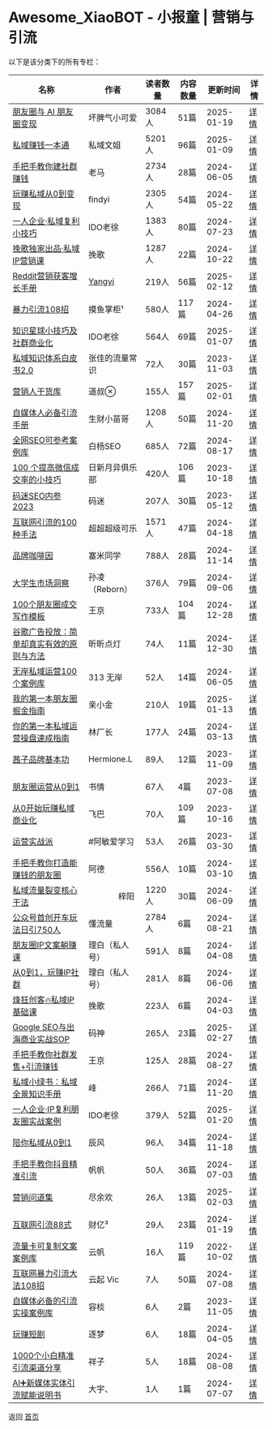 # Awesome_XiaoBOT - 小报童 | 营销与引流

以下是该分类下的所有专栏：

| 名称 | 作者 | 读者数量 | 内容数量 | 更新时间 | 详情 |
|------|------|----------|----------|----------|------|
| [朋友圈与 AI 朋友圈变现](https://xiaobot.net/p/ying520323?refer=0b133df9-27dc-423b-8101-639049001c13) | 坏脾气小可爱 | 3084人 | 51篇 |  2025-01-19 | [详情](../data/ying520323.md) |
| [私域赚钱一本通](https://xiaobot.net/p/kevin888?refer=0b133df9-27dc-423b-8101-639049001c13) | 私域文姐 | 5201人 | 96篇 |  2025-01-09 | [详情](../data/kevin888.md) |
| [手把手教你建社群赚钱](https://xiaobot.net/p/laoma?refer=0b133df9-27dc-423b-8101-639049001c13) | 老马 | 2734人 | 28篇 |  2024-06-05 | [详情](../data/laoma.md) |
| [玩赚私域从0到变现](https://xiaobot.net/p/1000009?refer=0b133df9-27dc-423b-8101-639049001c13) | findyi | 2305人 | 54篇 |  2024-05-22 | [详情](../data/1000009.md) |
| [一人企业·私域复利小技巧](https://xiaobot.net/p/weixin?refer=0b133df9-27dc-423b-8101-639049001c13) | IDO老徐 | 1383人 | 80篇 |  2024-07-23 | [详情](../data/weixin.md) |
| [挽歌独家出品·私域IP营销课](https://xiaobot.net/p/h15284641828?refer=0b133df9-27dc-423b-8101-639049001c13) | 挽歌 | 1287人 | 22篇 |  2024-10-22 | [详情](../data/h15284641828.md) |
| [Reddit营销获客增长手册](https://xiaobot.net/p/reddit?refer=0b133df9-27dc-423b-8101-639049001c13) | [Yangyi](https://x.com/Yangyixxxx) | 219人 | 56篇 |  2025-02-12 | [详情](../data/reddit.md) |
| [暴力引流108招](https://xiaobot.net/p/mysw001?refer=0b133df9-27dc-423b-8101-639049001c13) | 摸鱼掌柜¹ | 580人 | 117篇 |  2024-04-26 | [详情](../data/mysw001.md) |
| [知识星球小技巧及社群商业化](https://xiaobot.net/p/shequn?refer=0b133df9-27dc-423b-8101-639049001c13) | IDO老徐 | 564人 | 69篇 |  2025-01-07 | [详情](../data/shequn.md) |
| [私域知识体系白皮书2.0](https://xiaobot.net/p/siyuwiki?refer=0b133df9-27dc-423b-8101-639049001c13) | 张佳的流量常识 | 72人 | 30篇 |  2023-11-03 | [详情](../data/siyuwiki.md) |
| [营销人干货库](https://xiaobot.net/p/daoshu?refer=0b133df9-27dc-423b-8101-639049001c13) | 道叔 | 155人 | 157篇 |  2025-02-01 | [详情](../data/daoshu.md) |
| [自媒体人必备引流手册](https://xiaobot.net/p/MSk1888999?refer=0b133df9-27dc-423b-8101-639049001c13) | 生财小苗哥 | 1208人 | 50篇 |  2024-11-20 | [详情](../data/MSk1888999.md) |
| [全网SEO可参考案例库](https://xiaobot.net/p/baiyang?refer=0b133df9-27dc-423b-8101-639049001c13) | 白杨SEO | 685人 | 72篇 |  2024-08-17 | [详情](../data/baiyang.md) |
| [100 个提高微信成交率的小技巧](https://xiaobot.net/p/asdfghjkl?refer=0b133df9-27dc-423b-8101-639049001c13) | 日新月异俱乐部 | 420人 | 106篇 |  2023-10-18 | [详情](../data/asdfghjkl.md) |
| [码迷SEO内参2023](https://xiaobot.net/p/seofood?refer=0b133df9-27dc-423b-8101-639049001c13) | 码迷 | 207人 | 30篇 |  2023-05-12 | [详情](../data/seofood.md) |
| [互联网引流的100种手法](https://xiaobot.net/p/sjnm78?refer=0b133df9-27dc-423b-8101-639049001c13) | 超超超级可乐 | 1571人 | 47篇 |  2024-04-18 | [详情](../data/sjnm78.md) |
| [品牌咖啡因](https://xiaobot.net/p/Brandaffeine?refer=0b133df9-27dc-423b-8101-639049001c13) | 塞米同学 | 788人 | 28篇 |  2024-11-14 | [详情](../data/Brandaffeine.md) |
| [大学生市场洞察](https://xiaobot.net/p/xiaoyuan?refer=0b133df9-27dc-423b-8101-639049001c13) | 孙凌（Reborn） | 376人 | 79篇 |  2024-09-06 | [详情](../data/xiaoyuan.md) |
| [100个朋友圈成交写作模板](https://xiaobot.net/p/xinsheng2020072?refer=0b133df9-27dc-423b-8101-639049001c13) | 王京 | 733人 | 104篇 |  2024-12-28 | [详情](../data/xinsheng2020072.md) |
| [谷歌广告投放：简单却真实有效的原则与方法](https://xiaobot.net/p/google-ads?refer=0b133df9-27dc-423b-8101-639049001c13) | 昕昕点灯 | 74人 | 11篇 |  2024-12-30 | [详情](../data/google-ads.md) |
| [无岸私域运营100个案例库](https://xiaobot.net/p/wuan2023?refer=0b133df9-27dc-423b-8101-639049001c13) | 313 无岸 | 52人 | 14篇 |  2024-06-05 | [详情](../data/wuan2023.md) |
| [我的第一本朋友圈掘金指南](https://xiaobot.net/p/richmoments?refer=0b133df9-27dc-423b-8101-639049001c13) | 亲小金 | 210人 | 19篇 |  2025-01-13 | [详情](../data/richmoments.md) |
| [你的第一本私域运营操盘速成指南](https://xiaobot.net/p/beastmkt?refer=0b133df9-27dc-423b-8101-639049001c13) | 林厂长 | 177人 | 24篇 |  2024-03-13 | [详情](../data/beastmkt.md) |
| [茜子品牌基本功](https://xiaobot.net/p/LZXZ?refer=0b133df9-27dc-423b-8101-639049001c13) | Hermione.L | 89人 | 12篇 |  2023-11-09 | [详情](../data/LZXZ.md) |
| [朋友圈运营从0到1](https://xiaobot.net/p/renmaimoney?refer=0b133df9-27dc-423b-8101-639049001c13) | 书情 | 67人 | 4篇 |  2023-07-08 | [详情](../data/renmaimoney.md) |
| [从0开始玩赚私域商业化](https://xiaobot.net/p/eliwendy?refer=0b133df9-27dc-423b-8101-639049001c13) | 飞巴 | 70人 | 109篇 |  2023-10-16 | [详情](../data/eliwendy.md) |
| [运营实战派](https://xiaobot.net/p/minzi0607?refer=0b133df9-27dc-423b-8101-639049001c13) | #阿敏爱学习 | 53人 | 26篇 |  2023-03-30 | [详情](../data/minzi0607.md) |
| [手把手教你打造能赚钱的朋友圈](https://xiaobot.net/p/ade12345?refer=0b133df9-27dc-423b-8101-639049001c13) | 阿德 | 556人 | 10篇 |  2024-03-10 | [详情](../data/ade12345.md) |
| [私域流量裂变核心干法](https://xiaobot.net/p/wy88888888?refer=0b133df9-27dc-423b-8101-639049001c13) | ㅤㅤㅤㅤ梓阳 | 1220人 | 30篇 |  2024-06-09 | [详情](../data/wy88888888.md) |
| [公众号首创开车玩法日引750人](https://xiaobot.net/p/r666?refer=0b133df9-27dc-423b-8101-639049001c13) | 懂流量 | 2784人 | 6篇 |  2024-08-21 | [详情](../data/r666.md) |
| [朋友圈IP文案躺赚课](https://xiaobot.net/p/lbpyqwa?refer=0b133df9-27dc-423b-8101-639049001c13) | 理白（私人号） | 591人 | 8篇 |  2024-04-08 | [详情](../data/lbpyqwa.md) |
| [从0到1，玩赚IP社群](https://xiaobot.net/p/sqyyszy?refer=0b133df9-27dc-423b-8101-639049001c13) | 理白（私人号） | 281人 | 8篇 |  2024-06-06 | [详情](../data/sqyyszy.md) |
| [烽狂创客🔥私域IP基础课](https://xiaobot.net/p/bilei?refer=0b133df9-27dc-423b-8101-639049001c13) | 挽歌 | 223人 | 6篇 |  2024-04-03 | [详情](../data/bilei.md) |
| [Google SEO与出海商业实战SOP](https://xiaobot.net/p/googleseosop?refer=0b133df9-27dc-423b-8101-639049001c13) | 码神 | 265人 | 23篇 |  2025-02-27 | [详情](../data/googleseosop.md) |
| [手把手教你社群发售+引流赚钱](https://xiaobot.net/p/wj0722?refer=0b133df9-27dc-423b-8101-639049001c13) | 王京 | 125人 | 28篇 |  2024-08-27 | [详情](../data/wj0722.md) |
| [私域小绿书：私域全景知识手册](https://xiaobot.net/p/zhixiaoyunying?refer=0b133df9-27dc-423b-8101-639049001c13) | 峰 | 266人 | 71篇 |  2024-11-20 | [详情](../data/zhixiaoyunying.md) |
| [一人企业·IP复利朋友圈实战案例](https://xiaobot.net/p/pyq?refer=0b133df9-27dc-423b-8101-639049001c13) | IDO老徐 | 379人 | 52篇 |  2025-01-20 | [详情](../data/pyq.md) |
| [陪你私域从0到1](https://xiaobot.net/p/qingchen7762?refer=0b133df9-27dc-423b-8101-639049001c13) | 辰风 | 96人 | 34篇 |  2024-11-18 | [详情](../data/qingchen7762.md) |
| [手把手教你抖音精准引流](https://xiaobot.net/p/fanfandushu?refer=0b133df9-27dc-423b-8101-639049001c13) | 帆帆 | 50人 | 36篇 |  2024-07-03 | [详情](../data/fanfandushu.md) |
| [营销问道集](https://xiaobot.net/p/yingxiaobox?refer=0b133df9-27dc-423b-8101-639049001c13) | 尽余欢 | 26人 | 13篇 |  2025-02-03 | [详情](../data/yingxiaobox.md) |
| [互联网引流88式](https://xiaobot.net/p/280812?refer=0b133df9-27dc-423b-8101-639049001c13) | 财亿³ | 29人 | 23篇 |  2024-01-19 | [详情](../data/280812.md) |
| [流量卡可复制文案案例库](https://xiaobot.net/p/lf756490177?refer=0b133df9-27dc-423b-8101-639049001c13) | 云帆 | 16人 | 119篇 |  2022-10-02 | [详情](../data/lf756490177.md) |
| [互联网暴力引流大法108招](https://xiaobot.net/p/yunqi888?refer=0b133df9-27dc-423b-8101-639049001c13) | 云起 Vic | 7人 | 50篇 |  2024-07-08 | [详情](../data/yunqi888.md) |
| [自媒体必备的引流实操案例库](https://xiaobot.net/p/1210264841?refer=0b133df9-27dc-423b-8101-639049001c13) | 容棪 | 6人 | 2篇 |  2023-11-05 | [详情](../data/1210264841.md) |
| [玩赚短剧](https://xiaobot.net/p/wzdj?refer=0b133df9-27dc-423b-8101-639049001c13) | 逐梦 | 6人 | 18篇 |  2024-04-05 | [详情](../data/wzdj.md) |
| [1000个小白精准引流渠道分享](https://xiaobot.net/p/yinliu1000?refer=0b133df9-27dc-423b-8101-639049001c13) | 祥子 | 5人 | 18篇 |  2024-08-08 | [详情](../data/yinliu1000.md) |
| [AI➕新媒体实体引流赋能说明书](https://xiaobot.net/p/Dayu101?refer=0b133df9-27dc-423b-8101-639049001c13) | 大宇、 | 1人 | 1篇 |  2024-07-07 | [详情](../data/Dayu101.md) |


返回 [首页](../README.md)
